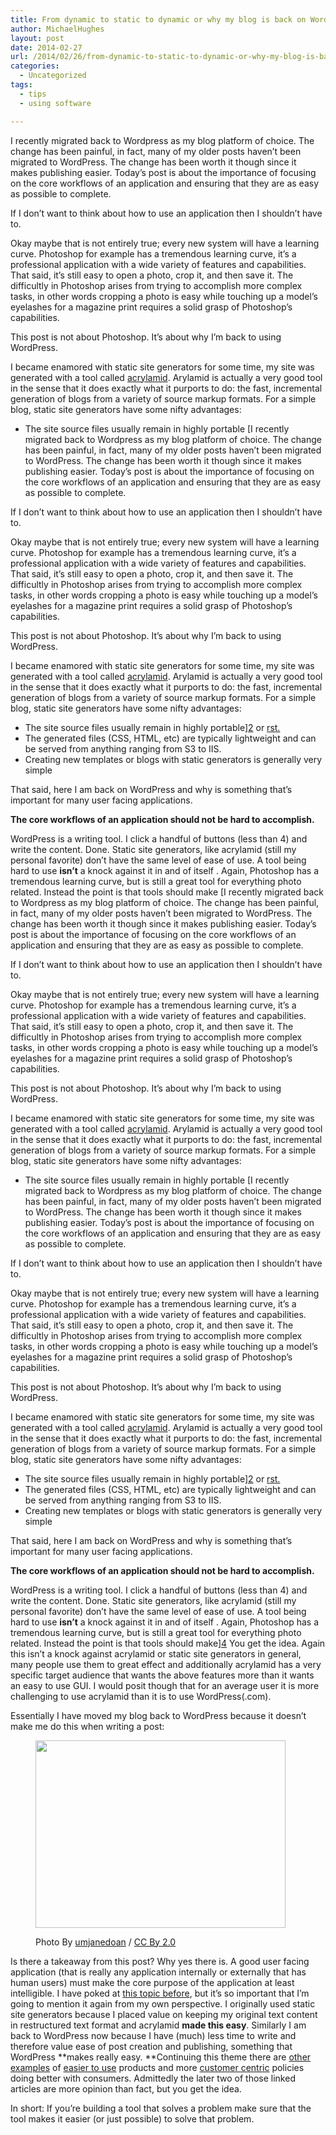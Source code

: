 ```yaml
---
title: From dynamic to static to dynamic or why my blog is back on WordPress
author: MichaelHughes
layout: post
date: 2014-02-27
url: /2014/02/26/from-dynamic-to-static-to-dynamic-or-why-my-blog-is-back-on-wordpress/
categories:
  - Uncategorized
tags:
  - tips
  - using software

---
```

I recently migrated back to Wordpress as my blog platform of choice. The change has been painful, in fact, many of my older posts haven&#8217;t been migrated to WordPress. The change has been worth it though since it makes publishing easier. Today&#8217;s post is about the importance of focusing on the core workflows of an application and ensuring that they are as easy as possible to complete.

<!--more-->

If I don&#8217;t want to think about how to use an application then I shouldn&#8217;t have to.

Okay maybe that is not entirely true; every new system will have a learning curve. Photoshop for example has a tremendous learning curve, it&#8217;s a professional application with a wide variety of features and capabilities.  That said, it&#8217;s still easy to open a photo, crop it, and then save it. The difficultly in Photoshop arises from trying to accomplish more complex tasks, in other words cropping a photo is easy while touching up a model&#8217;s eyelashes for a magazine print requires a solid grasp of Photoshop&#8217;s capabilities.

This post is not about Photoshop. It&#8217;s about why I&#8217;m back to using WordPress.

I became enamored with static site generators for some time, my site was generated with a tool called [acrylamid][1]. Arylamid is actually a very good tool in the sense that it does exactly what it purports to do: the fast, incremental generation of blogs from a variety of source markup formats. For a simple blog, static site generators have some nifty advantages:

  * The site source files usually remain in highly portable [I recently migrated back to Wordpress as my blog platform of choice. The change has been painful, in fact, many of my older posts haven&#8217;t been migrated to WordPress. The change has been worth it though since it makes publishing easier. Today&#8217;s post is about the importance of focusing on the core workflows of an application and ensuring that they are as easy as possible to complete.

<!--more-->

If I don&#8217;t want to think about how to use an application then I shouldn&#8217;t have to.

Okay maybe that is not entirely true; every new system will have a learning curve. Photoshop for example has a tremendous learning curve, it&#8217;s a professional application with a wide variety of features and capabilities.  That said, it&#8217;s still easy to open a photo, crop it, and then save it. The difficultly in Photoshop arises from trying to accomplish more complex tasks, in other words cropping a photo is easy while touching up a model&#8217;s eyelashes for a magazine print requires a solid grasp of Photoshop&#8217;s capabilities.

This post is not about Photoshop. It&#8217;s about why I&#8217;m back to using WordPress.

I became enamored with static site generators for some time, my site was generated with a tool called [acrylamid][1]. Arylamid is actually a very good tool in the sense that it does exactly what it purports to do: the fast, incremental generation of blogs from a variety of source markup formats. For a simple blog, static site generators have some nifty advantages:

  * The site source files usually remain in highly portable][2] or [rst.][3]
  * The generated files (CSS, HTML, etc) are typically lightweight and can be served from anything ranging from S3 to IIS.
  * Creating new templates or blogs with static generators is generally very simple

That said, here I am back on WordPress and why is something that&#8217;s important for many user facing applications.

**The core workflows of an application should not be hard to accomplish.**

WordPress is a writing tool. I click a handful of buttons (less than 4) and write the content. Done. Static site generators, like acrylamid (still my personal favorite) don&#8217;t have the same level of ease of use. A tool being hard to use **isn&#8217;t** a knock against it in and of itself . Again, Photoshop has a tremendous learning curve, but is still a great tool for everything photo related. Instead the point is that tools should make [I recently migrated back to Wordpress as my blog platform of choice. The change has been painful, in fact, many of my older posts haven&#8217;t been migrated to WordPress. The change has been worth it though since it makes publishing easier. Today&#8217;s post is about the importance of focusing on the core workflows of an application and ensuring that they are as easy as possible to complete.

<!--more-->

If I don&#8217;t want to think about how to use an application then I shouldn&#8217;t have to.

Okay maybe that is not entirely true; every new system will have a learning curve. Photoshop for example has a tremendous learning curve, it&#8217;s a professional application with a wide variety of features and capabilities.  That said, it&#8217;s still easy to open a photo, crop it, and then save it. The difficultly in Photoshop arises from trying to accomplish more complex tasks, in other words cropping a photo is easy while touching up a model&#8217;s eyelashes for a magazine print requires a solid grasp of Photoshop&#8217;s capabilities.

This post is not about Photoshop. It&#8217;s about why I&#8217;m back to using WordPress.

I became enamored with static site generators for some time, my site was generated with a tool called [acrylamid][1]. Arylamid is actually a very good tool in the sense that it does exactly what it purports to do: the fast, incremental generation of blogs from a variety of source markup formats. For a simple blog, static site generators have some nifty advantages:

  * The site source files usually remain in highly portable [I recently migrated back to Wordpress as my blog platform of choice. The change has been painful, in fact, many of my older posts haven&#8217;t been migrated to WordPress. The change has been worth it though since it makes publishing easier. Today&#8217;s post is about the importance of focusing on the core workflows of an application and ensuring that they are as easy as possible to complete.

<!--more-->

If I don&#8217;t want to think about how to use an application then I shouldn&#8217;t have to.

Okay maybe that is not entirely true; every new system will have a learning curve. Photoshop for example has a tremendous learning curve, it&#8217;s a professional application with a wide variety of features and capabilities.  That said, it&#8217;s still easy to open a photo, crop it, and then save it. The difficultly in Photoshop arises from trying to accomplish more complex tasks, in other words cropping a photo is easy while touching up a model&#8217;s eyelashes for a magazine print requires a solid grasp of Photoshop&#8217;s capabilities.

This post is not about Photoshop. It&#8217;s about why I&#8217;m back to using WordPress.

I became enamored with static site generators for some time, my site was generated with a tool called [acrylamid][1]. Arylamid is actually a very good tool in the sense that it does exactly what it purports to do: the fast, incremental generation of blogs from a variety of source markup formats. For a simple blog, static site generators have some nifty advantages:

  * The site source files usually remain in highly portable][2] or [rst.][3]
  * The generated files (CSS, HTML, etc) are typically lightweight and can be served from anything ranging from S3 to IIS.
  * Creating new templates or blogs with static generators is generally very simple

That said, here I am back on WordPress and why is something that&#8217;s important for many user facing applications.

**The core workflows of an application should not be hard to accomplish.**

WordPress is a writing tool. I click a handful of buttons (less than 4) and write the content. Done. Static site generators, like acrylamid (still my personal favorite) don&#8217;t have the same level of ease of use. A tool being hard to use **isn&#8217;t** a knock against it in and of itself . Again, Photoshop has a tremendous learning curve, but is still a great tool for everything photo related. Instead the point is that tools should make][4] You get the idea. Again this isn&#8217;t a knock against acrylamid or static site generators in general, many people use them to great effect and additionally acrylamid has a very specific target audience that wants the above features more than it wants an easy to use GUI. I would posit though that for an average user it is more challenging to use acrylamid than it is to use WordPress(.com).

Essentially I have moved my blog back to WordPress because it doesn&#8217;t make me do this when writing a post:<figure id="attachment_57" style="width: 400px" class="wp-caption aligncenter">

[<img class="wp-image-57 size-full" src="http://codinginthetrenches.com/wp-content/uploads/2014/02/497374910_9d8bfb7898_o-e1417402428878.jpg" alt="" width="400" height="300" />][5]<figcaption class="wp-caption-text">Photo By [umjanedoan][6] / [CC By 2.0][7]</figcaption></figure> 

Is there a takeaway from this post? Why yes there is. A good user facing application (that is really any application internally or externally that has human users) must make the core purpose of the application at least intelligible. I have poked at [this topic before][8], but it&#8217;s so important that I&#8217;m going to mention it again from my own perspective. I originally used static site generators because I placed value on keeping my original text content in restructured text format and acrylamid **made this easy**. Similarly I am back to WordPress now because I have (much) less time to write and therefore value ease of post creation and publishing, something that WordPress **makes really easy. **Continuing this theme there are [other examples][9] of [easier to use][10] products and more [customer centric][11] policies doing better with consumers. Admittedly the later two of those linked articles are more opinion than fact, but you get the idea.

In short: If you&#8217;re building a tool that solves a problem make sure that the tool makes it easier (or just possible) to solve that problem.

 [1]: http://posativ.org/acrylamid/
 [2]: http://daringfireball.net/projects/markdown/
 [3]: http://docutils.sourceforge.net/rst.html
 [4]: https://www.google.com/search?q=simple+things+simple+complex+things+possible
 [5]: http://codinginthetrenches.com/wp-content/uploads/2014/02/497374910_9d8bfb7898_o-e1417402428878.jpg
 [6]: http://www.flickr.com/photos/umjanedoan/
 [7]: http://creativecommons.org/licenses/by/2.0/
 [8]: http://codinginthetrenches.com/2014/01/07/ux-is-important-for-business-applications-too/ "UX is important for business applications too"
 [9]: http://arstechnica.com/information-technology/2014/01/quarkxpress-the-demise-of-a-design-desk-darling/
 [10]: http://techland.time.com/2012/05/07/six-reasons-why-apple-is-successful/
 [11]: http://www.tibco.com/blog/2013/04/06/valves-steam-is-beloved-by-gamers-while-eas-origin-is-loathed-why/